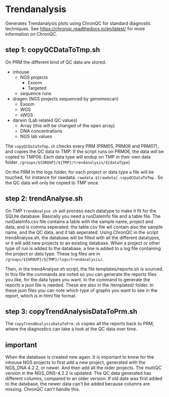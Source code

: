# Trendanalysis
Generates Trendanalysis plots using ChronQC for standard diagnostic techniques. 
See https://chronqc.readthedocs.io/en/latest/ for more information on ChronQC.

## step 1: copyQCDataToTmp.sh

On PRM the different kind of QC data are stored.
- inhouse
	- NGS projects
		- Exoom
		- Targeted
	- sequence runs
- dragen (NGS projects sequenced by genomescan)
	- Exoom
	- WGS
	- sWGS
- darwin (Lab related QC values)
	- Array (this will be changed of the open array)
	- DNA concentrations
	- NGS lab values
	
The `copyQCDataToTmp.sh` checks every PRM (PRM05, PRM06 and PRM07), and copies the QC data to TMP. 
If the script runs on PRM06, the data will be copied to TMP06. Each data type will endup on TMP in their own data folder.
`/groups/${GROUP}/${TMP}/trendanalysis/${dataType}`

On the PRM in the logs folder, for each project or data type a file will be touched, for instance for rawdata: `rawdata.${rawdata}.copyQCDataToTmp.`
So the QC data will only be copied to TMP once.

## step 2: trendAnalyse.sh

On TMP `trendAnalyse.sh` will process each datatype to make it fit for the SQLite database.
Basically you need a runDateInfo file and a table file.
The runDateInfo.csv file contains a table with the sample name, project and data, and is comma seperated.
the table.csv file wil contain also the sample name, and the QC data, and it tab seperated.
Using ChronQC in the script trendAnalyse.sh, the database will be filled with all the different datatypes, or it will add new projects to an existing database.
When a project or other type of run is added to the database, a line is added to a log file containing the project or data type. 
These log files are in `/groups/${GROUP}/${TMP}/logs/trendanalysis/`.

Then, in the trendAnalyse.sh script, the file templates/reports.sh is sourced.
In this file the commands are noted so you can generate the reports files you like, for the data types you want.
In the command to generate the reports a json file is needed. These are also in the /templated/ folder.
In these json files you can note which type of graphs you want to see in the report, which is in html file format.

## step 3: copyTrendAnalysisDataToPrm.sh

The `copyTrendAnalysisDataToPrm.sh` copies all the reports back to PRM, where the diagnostics can take a look at the QC data over time.


## important
When the database is created new again. It is important to know for the inhouse NGS projects to first add a new project, generated with the NGS_DNA 4.2.2, or newer.
And then add all the older projects. The multiQC version in the NGS_DNS-4.2.2 is updated. The QC data generated has different columns, compared to an older version.
If old date was first added to the database, the newer data can't be added because columns are missing. ChronQC can't handle this.




